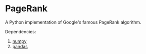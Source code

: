 # PageRank
A Python implementation of Google's famous PageRank algorithm.

Dependencies: 
1.  [numpy](http://www.numpy.org/) 
2.  [pandas](http://pandas.pydata.org/)
